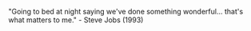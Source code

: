 "Going to bed at night saying we've done something wonderful… that's what matters to me." - Steve Jobs (1993)
